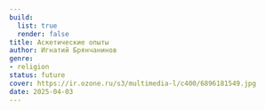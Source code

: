 ```yaml
---
build:
  list: true
  render: false
title: Аскетические опыты
author: Игнатий Брянчанинов
genre:
- religion
status: future
cover: https://ir.ozone.ru/s3/multimedia-l/c400/6896181549.jpg
date: 2025-04-03
---
```


